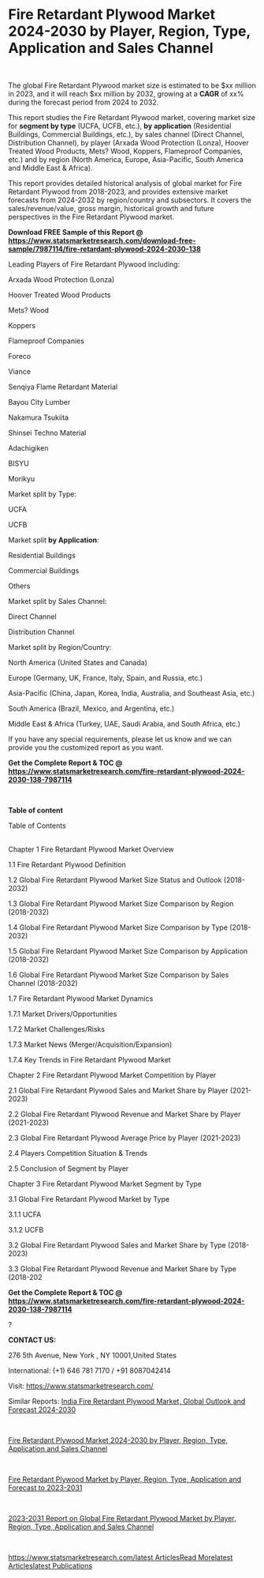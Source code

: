<h1>Fire Retardant Plywood Market 2024-2030 by Player, Region, Type, Application and Sales Channel</h1><br/><p>The global Fire Retardant Plywood market size is estimated to be $xx million in 2023, and it will reach $xx million by 2032, growing at a <strong>CAGR</strong> of xx% during the forecast period from 2024 to 2032.</p>
 
 
 
 <p>This report studies the Fire Retardant Plywood market, covering market size for <strong>segment by type</strong> (UCFA, UCFB, etc.), <strong>by application</strong> (Residential Buildings, Commercial Buildings, etc.), by sales channel (Direct Channel, Distribution Channel), by player (Arxada Wood Protection (Lonza), Hoover Treated Wood Products, Mets? Wood, Koppers, Flameproof Companies, etc.) and by region (North America, Europe, Asia-Pacific, South America and Middle East & Africa).</p>
 
 
 
 <p>This report provides detailed historical analysis of global market for Fire Retardant Plywood from 2018-2023, and provides extensive market forecasts from 2024-2032 by region/country and subsectors. It covers the sales/revenue/value, gross margin, historical growth and future perspectives in the Fire Retardant Plywood market.</p>
 
 
 
 <p><strong>Download FREE Sample of this Report @ <a href="https://www.statsmarketresearch.com/download-free-sample/7987114/fire-retardant-plywood-2024-2030-138">https://www.statsmarketresearch.com/download-free-sample/7987114/fire-retardant-plywood-2024-2030-138</a></strong></p>
 
 
 
 <p>Leading Players of Fire Retardant Plywood including:</p>
 
 
 
 <p>Arxada Wood Protection (Lonza)</p>
 
 
 
 <p>Hoover Treated Wood Products</p>
 
 
 
 <p>Mets? Wood</p>
 
 
 
 <p>Koppers</p>
 
 
 
 <p>Flameproof Companies</p>
 
 
 
 <p>Foreco</p>
 
 
 
 <p>Viance</p>
 
 
 
 <p>Senqiya Flame Retardant Material</p>
 
 
 
 <p>Bayou City Lumber</p>
 
 
 
 <p>Nakamura Tsukiita</p>
 
 
 
 <p>Shinsei Techno Material</p>
 
 
 
 <p>Adachigiken</p>
 
 
 
 <p>BISYU</p>
 
 
 
 <p>Morikyu</p>
 
 
 
 <p>Market split by Type:</p>
 
 
 
 <p>UCFA</p>
 
 
 
 <p>UCFB</p>
 
 
 
 <p>Market split <strong>by Application</strong>:</p>
 
 
 
 <p>Residential Buildings</p>
 
 
 
 <p>Commercial Buildings</p>
 
 
 
 <p>Others</p>
 
 
 
 <p>Market split by Sales Channel:</p>
 
 
 
 <p>Direct Channel</p>
 
 
 
 <p>Distribution Channel</p>
 
 
 
 <p>Market split by Region/Country:</p>
 
 
 
 <p>North America (United States and Canada)</p>
 
 
 
 <p>Europe (Germany, UK, France, Italy, Spain, and Russia, etc.)</p>
 
 
 
 <p>Asia-Pacific (China, Japan, Korea, India, Australia, and Southeast Asia, etc.)</p>
 
 
 
 <p>South America (Brazil, Mexico, and Argentina, etc.)</p>
 
 
 
 <p>Middle East & Africa (Turkey, UAE, Saudi Arabia, and South Africa, etc.)</p>
 
 
 
 <p>If you have any special requirements, please let us know and we can provide you the customized report as you want.</p>
 
 
 
 <div><b>Get the Complete Report & TOC @ <a href="https://www.statsmarketresearch.com/fire-retardant-plywood-2024-2030-138-7987114">https://www.statsmarketresearch.com/fire-retardant-plywood-2024-2030-138-7987114</a></b></div>
 
 
 
 <p><br />
 
 <b>Table of content</b></p>
 
 
 
 <p>Table of Contents<br />
 
 <br />
 
 Chapter 1 Fire Retardant Plywood Market Overview<br />
 
 1.1 Fire Retardant Plywood Definition<br />
 
 1.2 Global Fire Retardant Plywood Market Size Status and Outlook (2018-2032)<br />
 
 1.3 Global Fire Retardant Plywood Market Size Comparison by Region (2018-2032)<br />
 
 1.4 Global Fire Retardant Plywood Market Size Comparison by Type (2018-2032)<br />
 
 1.5 Global Fire Retardant Plywood Market Size Comparison by Application (2018-2032)<br />
 
 1.6 Global Fire Retardant Plywood Market Size Comparison by Sales Channel (2018-2032)<br />
 
 1.7 Fire Retardant Plywood Market Dynamics<br />
 
 1.7.1 Market Drivers/Opportunities<br />
 
 1.7.2 Market Challenges/Risks<br />
 
 1.7.3 Market News (Merger/Acquisition/Expansion)<br />
 
 1.7.4 Key Trends in Fire Retardant Plywood Market<br />
 
 Chapter 2 Fire Retardant Plywood Market Competition by Player<br />
 
 2.1 Global Fire Retardant Plywood Sales and Market Share by Player (2021-2023)<br />
 
 2.2 Global Fire Retardant Plywood Revenue and Market Share by Player (2021-2023)<br />
 
 2.3 Global Fire Retardant Plywood Average Price by Player (2021-2023)<br />
 
 2.4 Players Competition Situation & Trends<br />
 
 2.5 Conclusion of Segment by Player<br />
 
 Chapter 3 Fire Retardant Plywood Market Segment by Type<br />
 
 3.1 Global Fire Retardant Plywood Market by Type<br />
 
 3.1.1 UCFA<br />
 
 3.1.2 UCFB<br />
 
 3.2 Global Fire Retardant Plywood Sales and Market Share by Type (2018-2023)<br />
 
 3.3 Global Fire Retardant Plywood Revenue and Market Share by Type (2018-202</p>
 
 
 
 <div><b>Get the Complete Report & TOC @ <a href="https://www.statsmarketresearch.com/fire-retardant-plywood-2024-2030-138-7987114">https://www.statsmarketresearch.com/fire-retardant-plywood-2024-2030-138-7987114</a></b></div>
 
 
 
 <p>? </p>
 
 
 
 <p><b>CONTACT US:</b><br />
 
 276 5th Avenue, New York , NY 10001,United States<br />
 
 International: (+1) 646 781 7170 / +91 8087042414<br />
 
 Visit: <a href="https://www.statsmarketresearch.com/">https://www.statsmarketresearch.com/</a><br />
 
 Similar Reports: <a href="https://www.statsmarketresearch.com/fire-retardant-plywood-2024-2030-138-7987114">India Fire Retardant Plywood Market, Global Outlook and Forecast 2024-2030</a><br />
 
 <br />
 
 <a href="https://www.statsmarketresearch.com/fire-retardant-plywood-2024-2030-138-7987114">Fire Retardant Plywood Market 2024-2030 by Player, Region, Type, Application and Sales Channel</a><br />
 
 <br />
 
 <a href="https://www.statsmarketresearch.com/fire-retardant-plywood-2024-2030-138-7987114">Fire Retardant Plywood Market by Player, Region, Type, Application and Forecast to 2023-2031 </a><br />
 
 <br />
 
 <a href="https://www.statsmarketresearch.com/fire-retardant-plywood-2024-2030-138-7987114">2023-2031 Report on Global Fire Retardant Plywood Market by Player, Region, Type, Application and Sales Channel</a><br />
 
 <br />
 
 <a href="https://gyeongbokgung.com">https://www.statsmarketresearch.com/</a><a href="https://hallyeomaritime.com">latest Articles</a><a href="https://jingwansa.com">Read More</a><a href="https://nguoiviet.jp/">latest Articles</a><a href="https://www.intelmarketresearch.com/">latest Publications</a></p>